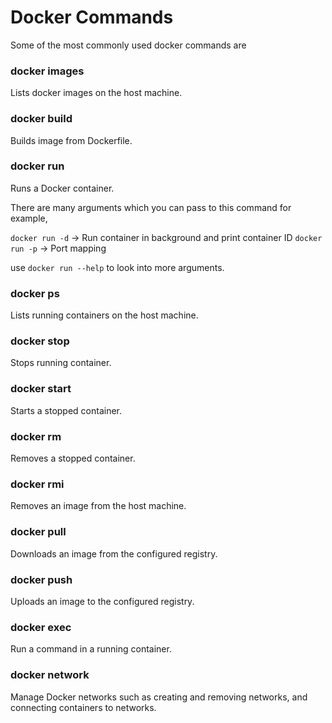 # Docker Commands

Some of the most commonly used docker commands are 

### docker images

Lists docker images on the host machine.

### docker build
 
Builds image from Dockerfile.

### docker run

Runs a Docker container. 

There are many arguments which you can pass to this command for example,

`docker run -d` -> Run container in background and print container ID
`docker run -p` -> Port mapping

use `docker run --help` to look into more arguments.

### docker ps

Lists running containers on the host machine.

### docker stop

Stops running container.

### docker start

Starts a stopped container.

### docker rm

Removes a stopped container.

### docker rmi

Removes an image from the host machine.

### docker pull

Downloads an image from the configured registry.

### docker push

Uploads an image to the configured registry.

### docker exec

Run a command in a running container.

### docker network

Manage Docker networks such as creating and removing networks, and connecting containers to networks.
